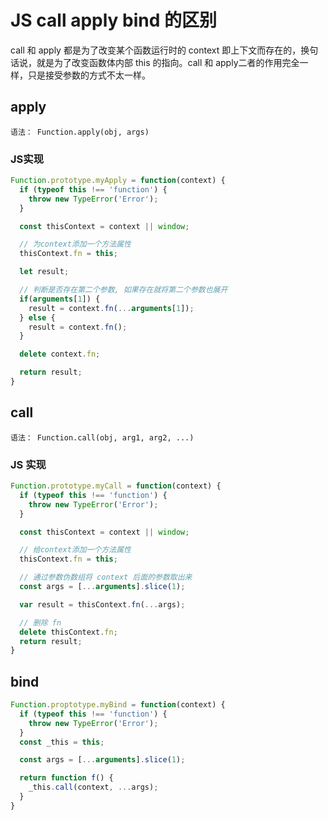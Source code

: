 # JS call apply bind 的区别

call 和 apply 都是为了改变某个函数运行时的 context 即上下文而存在的，换句话说，就是为了改变函数体内部 this 的指向。call 和 apply二者的作用完全一样，只是接受参数的方式不太一样。

## apply

```
语法： Function.apply(obj, args)
```

### JS实现

```js
Function.prototype.myApply = function(context) {
  if (typeof this !== 'function') {
    throw new TypeError('Error');
  }

  const thisContext = context || window;

  // 为context添加一个方法属性
  thisContext.fn = this;

  let result;

  // 判断是否存在第二个参数, 如果存在就将第二个参数也展开
  if(arguments[1]) {
    result = context.fn(...arguments[1]);
  } else {
    result = context.fn();
  }

  delete context.fn;

  return result;
}
```

## call


```
语法： Function.call(obj, arg1, arg2, ...)
```

### JS 实现

```js
Function.prototype.myCall = function(context) {
  if (typeof this !== 'function') {
    throw new TypeError('Error');
  }

  const thisContext = context || window;

  // 给context添加一个方法属性
  thisContext.fn = this;

  // 通过参数伪数组将 context 后面的参数取出来
  const args = [...arguments].slice(1);

  var result = thisContext.fn(...args);

  // 删除 fn
  delete thisContext.fn;
  return result;
}
```



## bind


```js
Function.proptotype.myBind = function(context) {
  if (typeof this !== 'function') {
    throw new TypeError('Error');
  }
  const _this = this;

  const args = [...arguments].slice(1);

  return function f() {
    _this.call(context, ...args);
  }
}
```
